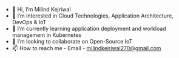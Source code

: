 - 👋 Hi, I’m Milind Kejriwal
- 👀 I’m interested in Cloud Technologies, Application Architecture, DevOps & IoT
- 🌱 I’m currently learning application deployment and workload management in Kubernetes
- 💞️ I’m looking to collaborate on Open-Source IoT
- 📫 How to reach me - Email - milindkejriwal270@gmail.com

<!---
Mkejriwal270/Mkejriwal270 is a ✨ special ✨ repository because its `README.md` (this file) appears on your GitHub profile.
You can click the Preview link to take a look at your changes.
--->
